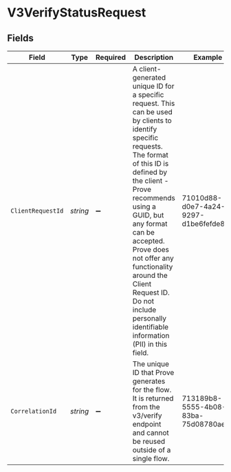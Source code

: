 # V3VerifyStatusRequest


## Fields

| Field                                                                                                                                                                                                                                                                                                                                                                        | Type                                                                                                                                                                                                                                                                                                                                                                         | Required                                                                                                                                                                                                                                                                                                                                                                     | Description                                                                                                                                                                                                                                                                                                                                                                  | Example                                                                                                                                                                                                                                                                                                                                                                      |
| ---------------------------------------------------------------------------------------------------------------------------------------------------------------------------------------------------------------------------------------------------------------------------------------------------------------------------------------------------------------------------- | ---------------------------------------------------------------------------------------------------------------------------------------------------------------------------------------------------------------------------------------------------------------------------------------------------------------------------------------------------------------------------- | ---------------------------------------------------------------------------------------------------------------------------------------------------------------------------------------------------------------------------------------------------------------------------------------------------------------------------------------------------------------------------- | ---------------------------------------------------------------------------------------------------------------------------------------------------------------------------------------------------------------------------------------------------------------------------------------------------------------------------------------------------------------------------- | ---------------------------------------------------------------------------------------------------------------------------------------------------------------------------------------------------------------------------------------------------------------------------------------------------------------------------------------------------------------------------- |
| `ClientRequestId`                                                                                                                                                                                                                                                                                                                                                            | *string*                                                                                                                                                                                                                                                                                                                                                                     | :heavy_minus_sign:                                                                                                                                                                                                                                                                                                                                                           | A client-generated unique ID for a specific request. This can be used by clients to identify specific requests. The format of this ID is defined by the client - Prove recommends using a GUID, but any format can be accepted. Prove does not offer any functionality around the Client Request ID. Do not include personally identifiable information (PII) in this field. | 71010d88-d0e7-4a24-9297-d1be6fefde81                                                                                                                                                                                                                                                                                                                                         |
| `CorrelationId`                                                                                                                                                                                                                                                                                                                                                              | *string*                                                                                                                                                                                                                                                                                                                                                                     | :heavy_minus_sign:                                                                                                                                                                                                                                                                                                                                                           | The unique ID that Prove generates for the flow. It is returned from the v3/verify endpoint and cannot be reused outside of a single flow.                                                                                                                                                                                                                                   | 713189b8-5555-4b08-83ba-75d08780aebd                                                                                                                                                                                                                                                                                                                                         |